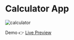 # Calculator App

![calculator](https://user-images.githubusercontent.com/48617781/206741112-18aa84f6-996a-4f51-8886-0212132e839f.png)




Demo  👉 <a href = "https://calculator-delta-ivory.vercel.app/"> Live Preview </a>
